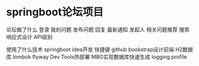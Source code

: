 # springboot论坛项目

论坛做了什么
 登录 我的问题  发布问题 回复  最新通知  发起人 相关问题推荐   搜索
 响应式设计
 API级别
 
 使用了什么技术
 springboot idea开发 快捷键   github
 bookstrap设计前端
 H2数据库
 lombok flyway  Dev Tools热部署
 MBG实现数据库快速生成
 logging
 profile
 
 
